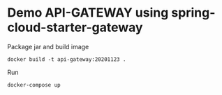 # Demo API-GATEWAY using spring-cloud-starter-gateway

Package jar and build image
```
docker build -t api-gateway:20201123 .
```

Run
```
docker-compose up
```